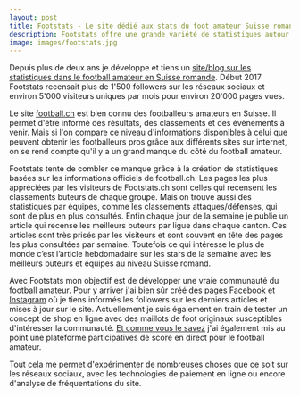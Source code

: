 ```yaml
---
layout: post
title: Footstats - Le site dédié aux stats du foot amateur Suisse romand
description: Footstats offre une grande variété de statistiques autour du football amateur. Début 2017 Footstats recense plus de 1'500 followers sur les réseaux sociaux et plus de 5'000 visiteurs uniques par semaine.
image: images/footstats.jpg
---
```

Depuis plus de deux ans je développe et tiens un [site/blog sur les statistiques dans le football amateur en Suisse romande](http://www.footstats.ch). Début 2017 Footstats recensait plus de 1'500 followers sur les réseaux sociaux et environ 5'000 visiteurs uniques par mois pour environ 20'000 pages vues.

Le site [football.ch](http://www.football.ch) est bien connu des footballeurs amateurs en Suisse. Il permet d'être informé des résultats, des classements et des évènements à venir. Mais si l'on compare ce niveau d'informations disponibles à celui que peuvent obtenir les footballeurs pros grâce aux différents sites sur internet, on se rend compte qu'il y a un grand manque du côté du football amateur.

Footstats tente de combler ce manque grâce à la création de statistiques basées sur les informations officiels de football.ch. Les pages les plus appréciées par les visiteurs de Footstats.ch sont celles qui recensent les classements buteurs de chaque groupe. Mais on trouve aussi des statistiques par équipes, comme les classements attaques/défenses, qui sont de plus en plus consultés. Enfin chaque jour de la semaine je publie un article qui recense les meilleurs buteurs par ligue dans chaque canton. Ces articles sont très prisés par les visiteurs et sont souvent en tête des pages les plus consultées par semaine. Toutefois ce qui intéresse le plus de monde c’est l’article hebdomadaire sur les stars de la semaine avec les meilleurs buteurs et équipes au niveau Suisse romand.

Avec Footstats mon objectif est de développer une vraie communauté du football amateur. Pour y arriver j'ai bien sûr créé des pages [Facebook](https://www.facebook.com/footstats.ch/) et [Instagram](https://www.instagram.com/footstats.ch/) où je tiens informés les followers sur les derniers articles et mises à jour sur le site. Actuellement je suis également en train de tester un concept de shop en ligne avec des maillots de foot originaux susceptibles d'intéresser la communauté. [Et comme vous le savez](/2017-05-28-webapp-participative) j'ai également mis au point une plateforme participatives de score en direct pour le football amateur.

Tout cela me permet d'expérimenter de nombreuses choses que ce soit sur les réseaux sociaux, avec les technologies de paiement en ligne ou encore d'analyse de fréquentations du site.



